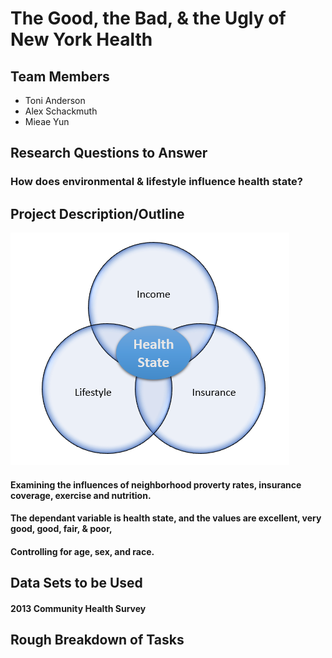 
# The Good, the Bad, & the Ugly of New York Health

## Team Members
* Toni Anderson
* Alex Schackmuth
* Mieae Yun

## Research Questions to Answer
### How does environmental & lifestyle influence health state?

## Project Description/Outline
![](health.PNG)
#### Examining the influences of neighborhood proverty rates, insurance coverage, exercise and nutrition.  
#### The dependant variable is health state, and the values are excellent, very good, good, fair, & poor,
#### Controlling for age, sex, and race. 

## Data Sets to be Used
#### 2013 Community Health Survey

## Rough Breakdown of Tasks
